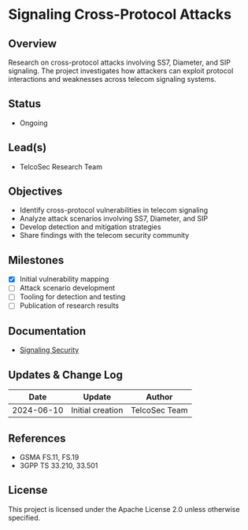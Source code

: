# Signaling Cross-Protocol Attacks

## Overview
Research on cross-protocol attacks involving SS7, Diameter, and SIP signaling. The project investigates how attackers can exploit protocol interactions and weaknesses across telecom signaling systems.

## Status
- Ongoing

## Lead(s)
- TelcoSec Research Team

## Objectives
- Identify cross-protocol vulnerabilities in telecom signaling
- Analyze attack scenarios involving SS7, Diameter, and SIP
- Develop detection and mitigation strategies
- Share findings with the telecom security community

## Milestones
- [x] Initial vulnerability mapping
- [ ] Attack scenario development
- [ ] Tooling for detection and testing
- [ ] Publication of research results

## Documentation
- [Signaling Security](../docs/core-network-research.md#signaling-security)

## Updates & Change Log
| Date | Update | Author |
|------|--------|--------|
| 2024-06-10 | Initial creation | TelcoSec Team |

## References
- GSMA FS.11, FS.19
- 3GPP TS 33.210, 33.501

## License
This project is licensed under the Apache License 2.0 unless otherwise specified. 